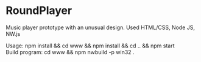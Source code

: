 # RoundPlayer
Music player prototype with an unusual design.
Used HTML/CSS, Node JS, NW.js

Usage: npm install && cd www && npm install && cd .. && npm start<br>
Build program: cd www && npm nwbuild -p win32 .
